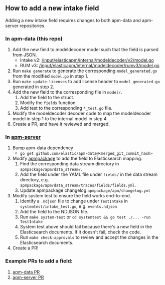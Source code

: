 ## How to add a new intake field

Adding a new intake field requires changes to both apm-data and apm-server repositories. 

### In apm-data (this repo)

1. Add the new field to modeldecoder model such that the field is parsed from JSON. 
   - Intake v2: [/input/elasticapm/internal/modeldecoder/v2/model.go](../input/elasticapm/internal/modeldecoder/v2/model.go)
   - RUM v3: [/input/elasticapm/internal/modeldecoder/rumv3/model.go](../input/elasticapm/internal/modeldecoder/rumv3/model.go)
2. Run `make generate` to generate the corresponding `model_generated.go` from the modified `model.go` in step 1.
3. Run `make update-licenses` to add license header to `model_generated.go` generated in step 2.
4. Add the new field to the corresponding file in `model/`.
   1. Add the field to the struct.
   2. Modify the `fields` function.
   3. Add test to the corresponding `*_test.go` file.
5. Modify the modeldecoder decoder code to map the modeldecoder model in step 1 to the internal model in step 4.
6. Create a PR, and have it reviewed and merged.

### In [apm-server](https://github.com/elastic/apm-server/)

1. Bump apm-data dependency
   - `go get github.com/elastic/apm-data@<merged_git_commit_hash>`
2. Modify [apmpackage](https://github.com/elastic/apm-server/tree/main/apmpackage) to add the field to Elasticsearch mapping.
   1. Find the corresponding data stream directory in `apmpackage/apm/data_stream/`.
   2. Add the field under the YAML file under `fields/` in the data stream directory, e.g. `apmpackage/apm/data_stream/traces/fields/fields.yml`.
   3. Update apmpackage changelog `apmpackage/apm/changelog.yml`
3. Modify system test to ensure the field works end-to-end.
   1. Identify a `.ndjson` file to change under `TestIntake` in `systemtest/intake_test.go`, e.g. `events.ndjson` 
   2. Add the field to the NDJSON file.
   3. Run `make system-test` or `cd systemtest && go test ./... -run TestIntake`
   4. System test above should fail because there's a new field in the Elasticsearch documents. If it doesn't fail, check the code.
   5. Run `make check-approvals` to review and accept the changes in the Elasticsearch documents.
4. Create a PR!

### Example PRs to add a field:
1. [apm-data PR](https://github.com/elastic/apm-data/pull/3)
2. [apm-server PR](https://github.com/elastic/apm-server/pull/9850)

